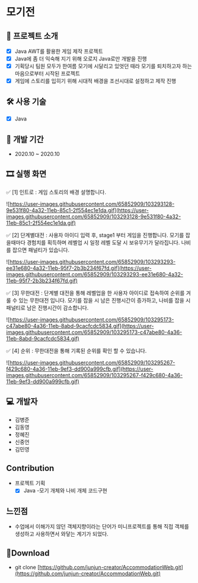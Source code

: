 # 모기전

## 📑 프로젝트 소개

- [x]  Java AWT를 활용한 게임 제작 프로젝트
- [x]  Java에 좀 더 익숙해 지기 위해 오로지 Java로만 개발을 진행
- [x]  기획당시 팀원 모두가 한여름 모기에 시달리고 있엇던 때라 모기를 퇴치하고자 하는 마음으로부터 시작된 프로젝트
- [x]  게임에 스토리를 입히기 위해 시대적 배경을 조선시대로 설정하고 제작 진행

## 🛠 사용 기술

- [x]  Java

## 📅 개발 기간

- 2020.10 ~ 2020.10


## 🎞 실행 화면

✅ [1] 인트로 : 게임 스토리의 배경 설명합니다.

![https://user-images.githubusercontent.com/65852909/103293128-9e531f80-4a32-11eb-85c1-2f554ec1e1da.gif](https://user-images.githubusercontent.com/65852909/103293128-9e531f80-4a32-11eb-85c1-2f554ec1e1da.gif)

✅ [2] 단계별대전 : 사용자 아이디 입력 후, stage1 부터 게임을 진행합니다. 모기를 잡을때마다 경험치를 획득하며 레벨업 시 일정 레벨 도달 시 보유무기가 달라집니다. 나비를 잡으면 패널티가 있습니다.

![https://user-images.githubusercontent.com/65852909/103293293-ee31e680-4a32-11eb-95f7-2b3b234f67fd.gif](https://user-images.githubusercontent.com/65852909/103293293-ee31e680-4a32-11eb-95f7-2b3b234f67fd.gif)

✅ [3] 무한대전 : 단계별 대전을 통해 레벨업을 한 사용자 아이디로 접속하여 순위를 겨룰 수 있는 무한대전 입니다. 모기를 잡을 시 남은 진행시간이 증가하고, 나비를 잡을 시 패널티로 남은 진행시간이 감소합니다.

![https://user-images.githubusercontent.com/65852909/103295173-c47abe80-4a36-11eb-8abd-9cacfcdc5834.gif](https://user-images.githubusercontent.com/65852909/103295173-c47abe80-4a36-11eb-8abd-9cacfcdc5834.gif)

✅ [4] 순위 : 무한대전을 통해 기록된 순위를 확인 할 수 있습니다.

![https://user-images.githubusercontent.com/65852909/103295267-f429c680-4a36-11eb-9ef3-dd900a999cfb.gif](https://user-images.githubusercontent.com/65852909/103295267-f429c680-4a36-11eb-9ef3-dd900a999cfb.gif)

## 💻 개발자

- 김병준
- 김동영
- 정혜진
- 신중언
- 김민영

## Contribution

- 프로젝트 기획
  - [x] Java
    -모기 개체와 나비 개체 코드구현
## 느낀점

- 수업에서 이해가지 않던 객체지향이라는 단어가 미니프로젝트를 통해 직접 객체를 생성하고 사용하면서 와닿는 계기가 되었다.

## 💼Download

- git clone [https://github.com/junjun-creator/AccommodationWeb.git](https://github.com/junjun-creator/AccommodationWeb.git)
